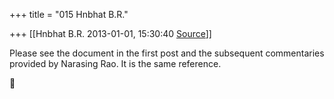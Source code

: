 +++
title = "015 Hnbhat B.R."

+++
[[Hnbhat B.R.	2013-01-01, 15:30:40 [Source](https://groups.google.com/g/bvparishat/c/61H1QsFqBX4)]]



Please see the document in the first post and the subsequent commentaries provided by Narasing Rao. It is the same reference.

  

  



